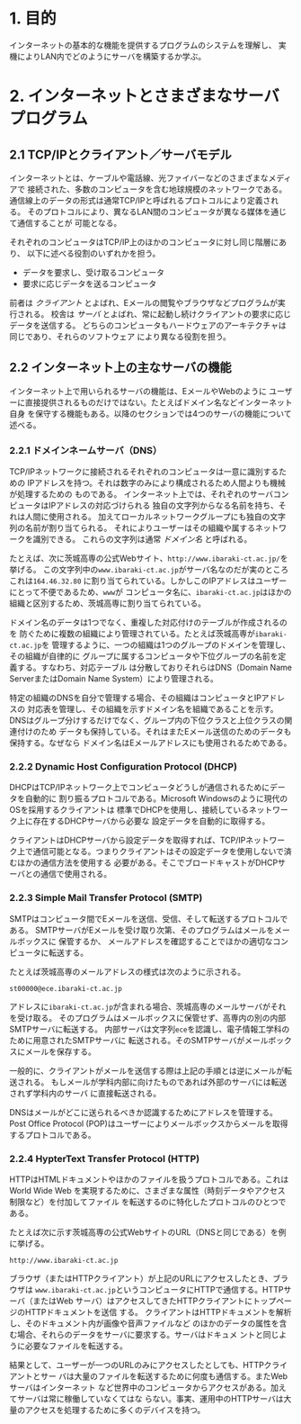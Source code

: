 # 1. 目的
インターネットの基本的な機能を提供するプログラムのシステムを理解し、
実機によりLAN内でどのようにサーバを構築するか学ぶ。

# 2. インターネットとさまざまなサーバプログラム

## 2.1 TCP/IPとクライアント／サーバモデル
インターネットとは、ケーブルや電話線、光ファイバーなどのさまざまなメディアで
接続された、多数のコンピュータを含む地球規模のネットワークである。
通信線上のデータの形式は通常TCP/IPと呼ばれるプロトコルにより定義される。
そのプロトコルにより、異なるLAN間のコンピュータが異なる媒体を通じて通信することが
可能となる。

それぞれのコンピュータはTCP/IP上のほかのコンピュータに対し同じ階層にあり、
以下に述べる役割のいずれかを担う。
- データを要求し、受け取るコンピュータ
- 要求に応じデータを送るコンピュータ

前者は *クライアント* とよばれ、Eメールの閲覧やブラウザなどプログラムが実行される。
校舎は *サーバ* とよばれ、常に起動し続けクライアントの要求に応じデータを送信する。
どちらのコンピュータもハードウェアのアーキテクチャは同じであり、それらのソフトウェア
により異なる役割を担う。

## 2.2 インターネット上の主なサーバの機能
インターネット上で用いられるサーバの機能は、EメールやWebのように
ユーザーに直接提供されるものだけではない。たとえばドメイン名などインターネット自身
を保守する機能もある。以降のセクションでは4つのサーバの機能について述べる。

### 2.2.1 ドメインネームサーバ（DNS）
TCP/IPネットワークに接続されるそれぞれのコンピュータは一意に識別するための
IPアドレスを持つ。それは数字のみにより構成されるため人間よりも機械が処理するための
ものである。
インターネット上では、それぞれのサーバコンピュータはIPアドレスの対応づけられる
独自の文字列からなる名前を持ち、それは人間に使用される。
加えてローカルネットワークグループにも独自の文字列の名前が割り当てられる。
それによりユーザーはその組織や属するネットワークを識別できる。
これらの文字列は通常 *ドメイン名* と呼ばれる。

たとえば、次に茨城高専の公式Webサイト、`http://www.ibaraki-ct.ac.jp/`を挙げる。
この文字列中の`www.ibaraki-ct.ac.jp`がサーバ名なのだが実のところこれは`164.46.32.80`
に割り当てられている。しかしこのIPアドレスはユーザーにとって不便であるため、`www`が
コンピュータ名に、`ibaraki-ct.ac.jp`はほかの組織と区別するため、茨城高専に割り当てられている。

ドメイン名のデータは1つでなく、重複した対応付けのテーブルが作成されるのを
防ぐために複数の組織により管理されている。たとえば茨城高専が`ibaraki-ct.ac.jp`を
管理するように、一つの組織は1つのグループのドメインを管理し、その組織が自律的に
グループに属するコンピュータや下位グループの名前を定義する。すなわち、対応テーブル
は分散しておりそれらはDNS（Domain Name ServerまたはDomain Name System）により管理される。

特定の組織のDNSを自分で管理する場合、その組織はコンピュータとIPアドレスの
対応表を管理し、その組織を示すドメイン名を組織であることを示す。
DNSはグループ分けするだけでなく、グループ内の下位クラスと上位クラスの関連付けのため
データも保持している。それはまたEメール送信のためのデータも保持する。なぜなら
ドメイン名はEメールアドレスにも使用されるためである。

### 2.2.2 Dynamic Host Configuration Protocol (DHCP)
DHCPはTCP/IPネットワーク上でコンピュータどうしが通信されるためにデータを自動的に
割り振るプロトコルである。Microsoft Windowsのように現代のOSを採用するクライアントは
標準でDHCPを使用し、接続しているネットワーク上に存在するDHCPサーバから必要な
設定データを自動的に取得する。

クライアントはDHCPサーバから設定データを取得すれば、TCP/IPネットワーク上で通信可能となる。つまりクライアントはその設定データを使用しないで済むほかの通信方法を使用する
必要がある。そこでブロードキャストがDHCPサーバとの通信で使用される。

### 2.2.3 Simple Mail Transfer Protocol (SMTP)
SMTPはコンピュータ間でEメールを送信、受信、そして転送するプロトコルである。
SMTPサーバがEメールを受け取り次第、そのプログラムはメールをメールボックスに
保管するか、 メールアドレスを確認することでほかの適切なコンピュータに転送する。

たとえば茨城高専のメールアドレスの様式は次のように示される。

`st00000@ece.ibaraki-ct.ac.jp`

アドレスに`ibaraki-ct.ac.jp`が含まれる場合、茨城高専のメールサーバがそれを受け取る。
そのプログラムはメールボックスに保管せず、高専内の別の内部SMTPサーバに転送する。
内部サーバは文字列`ece`を認識し、電子情報工学科のために用意されたSMTPサーバに
転送される。そのSMTPサーバがメールボックスにメールを保存する。

一般的に、クライアントがメールを送信する際は上記の手順とは逆にメールが転送される。
もしメールが学科内部に向けたものであれば外部のサーバには転送されず学科内のサーバ
に直接転送される。

DNSはメールがどこに送られるべきか認識するためにアドレスを管理する。Post Office Protocol (POP)はユーザーによりメールボックスからメールを取得するプロトコルである。

### 2.2.4 HypterText Transfer Protocol (HTTP)

HTTPはHTMLドキュメントやほかのファイルを扱うプロトコルである。これはWorld Wide Web
を実現するために、さまざまな属性（時刻データやアクセス制限など）を付加してファイル
を転送するのに特化したプロトコルのひとつである。

たとえば次に示す茨城高専の公式WebサイトのURL（DNSと同じである）を例に挙げる。

`http://www.ibaraki-ct.ac.jp`

ブラウザ（またはHTTPクライアント）が上記のURLにアクセスしたとき、ブラウザは
`www.ibaraki-ct.ac.jp`というコンピュータにHTTPで通信する。HTTPサーバ（またはWeb
サーバ）はアクセスしてきたHTTPクライアントにトップページのHTTPドキュメントを送信
する。
クライアントはHTTPドキュメントを解析し、そのドキュメント内が画像や音声ファイルなど
のほかのデータの属性を含む場合、それらのデータをサーバに要求する。サーバはドキュメ
ントと同じように必要なファイルを転送する。

結果として、ユーザーが一つのURLのみにアクセスしたとしても、HTTPクライアントとサー
バは大量のファイルを転送するために何度も通信する。またWebサーバはインターネット
など世界中のコンピュータからアクセスがある。加えてサーバは常に稼働していなくてはな
らない。事実、運用中のHTTPサーバは大量のアクセスを処理するために多くのデバイスを持つ。
















